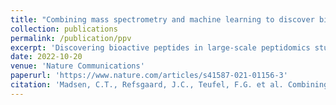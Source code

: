 ```yaml
---
title: "Combining mass spectrometry and machine learning to discover bioactive peptides"
collection: publications
permalink: /publication/ppv
excerpt: 'Discovering bioactive peptides in large-scale peptidomics studies directly from the MS signal. [Code](https://github.com/jancr/ppv)'
date: 2022-10-20
venue: 'Nature Communications'
paperurl: 'https://www.nature.com/articles/s41587-021-01156-3'
citation: 'Madsen, C.T., Refsgaard, J.C., Teufel, F.G. et al. Combining mass spectrometry and machine learning to discover bioactive peptides. Nat Commun 13, 6235 (2022).'
---
```


